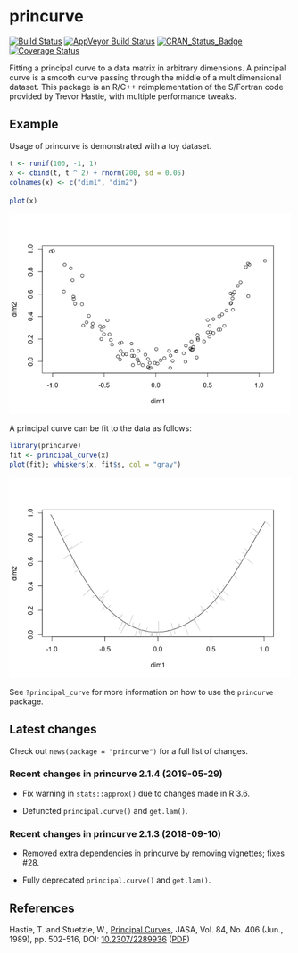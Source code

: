 
<!-- README.md is generated from README.Rmd. Please edit that file -->

# princurve

[![Build
Status](https://travis-ci.org/rcannood/princurve.svg?branch=master)](https://travis-ci.org/rcannood/princurve)
[![AppVeyor Build
Status](https://ci.appveyor.com/api/projects/status/github/rcannood/princurve?branch=master&svg=true)](https://ci.appveyor.com/project/rcannood/princurve)
[![CRAN\_Status\_Badge](https://www.r-pkg.org/badges/version/princurve)](https://cran.r-project.org/package=princurve)
[![Coverage
Status](https://codecov.io/gh/rcannood/princurve/branch/master/graph/badge.svg)](https://codecov.io/gh/rcannood/princurve?branch=master)

Fitting a principal curve to a data matrix in arbitrary dimensions. A
principal curve is a smooth curve passing through the middle of a
multidimensional dataset. This package is an R/C++ reimplementation of
the S/Fortran code provided by Trevor Hastie, with multiple performance
tweaks.

## Example

Usage of princurve is demonstrated with a toy dataset.

``` r
t <- runif(100, -1, 1)
x <- cbind(t, t ^ 2) + rnorm(200, sd = 0.05)
colnames(x) <- c("dim1", "dim2")

plot(x)
```

![](man/figures/README_example-1.png)<!-- -->

A principal curve can be fit to the data as follows:

``` r
library(princurve)
fit <- principal_curve(x)
plot(fit); whiskers(x, fit$s, col = "gray")
```

![](man/figures/README_princurve-1.png)<!-- -->

See `?principal_curve` for more information on how to use the
`princurve` package.

## Latest changes

Check out `news(package = "princurve")` for a full list of
changes.

<!-- This section gets automatically generated from inst/NEWS.md, and also generates inst/NEWS -->

### Recent changes in princurve 2.1.4 (2019-05-29)

  - Fix warning in `stats::approx()` due to changes made in R 3.6.

  - Defuncted `principal.curve()` and `get.lam()`.

### Recent changes in princurve 2.1.3 (2018-09-10)

  - Removed extra dependencies in princurve by removing vignettes; fixes
    \#28.

  - Fully deprecated `principal.curve()` and `get.lam()`.

## References

Hastie, T. and Stuetzle, W., [Principal
Curves](https://www.jstor.org/stable/2289936), JASA, Vol. 84, No. 406
(Jun., 1989), pp. 502-516, DOI:
[10.2307/2289936](http://doi.org/10.2307/2289936)
([PDF](https://web.stanford.edu/~hastie/Papers/principalcurves.pdf))
